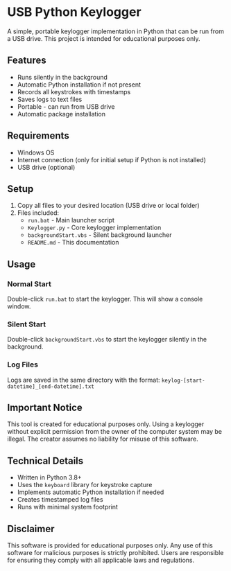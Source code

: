 # USB Python Keylogger

A simple, portable keylogger implementation in Python that can be run from a USB drive. This project is intended for educational purposes only.

## Features

- Runs silently in the background
- Automatic Python installation if not present
- Records all keystrokes with timestamps
- Saves logs to text files
- Portable - can run from USB drive
- Automatic package installation

## Requirements

- Windows OS
- Internet connection (only for initial setup if Python is not installed)
- USB drive (optional)

## Setup

1. Copy all files to your desired location (USB drive or local folder)
2. Files included:
   - `run.bat` - Main launcher script
   - `Keylogger.py` - Core keylogger implementation
   - `backgroundStart.vbs` - Silent background launcher
   - `README.md` - This documentation

## Usage

### Normal Start
Double-click `run.bat` to start the keylogger. This will show a console window.

### Silent Start
Double-click `backgroundStart.vbs` to start the keylogger silently in the background.

### Log Files
Logs are saved in the same directory with the format:
`keylog-[start-datetime]_[end-datetime].txt`

## Important Notice

This tool is created for educational purposes only. Using a keylogger without explicit permission from the owner of the computer system may be illegal. The creator assumes no liability for misuse of this software.

## Technical Details

- Written in Python 3.8+
- Uses the `keyboard` library for keystroke capture
- Implements automatic Python installation if needed
- Creates timestamped log files
- Runs with minimal system footprint

## Disclaimer

This software is provided for educational purposes only. Any use of this software for malicious purposes is strictly prohibited. Users are responsible for ensuring they comply with all applicable laws and regulations.
